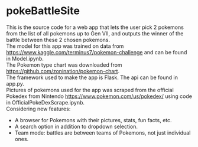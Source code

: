 # pokeBattleSite

This is the source code for a web app that lets the user pick 2 pokemons from the list of all pokemons up to Gen VII, and outputs the winner of the battle between these 2 chosen pokemons.<br/>
The model for this app was trained on data from https://www.kaggle.com/terminus7/pokemon-challenge and can be found in Model.ipynb. <br/>
The Pokemon type chart was downloaded from https://github.com/zonination/pokemon-chart. <br/>
The framework used to make the app is Flask. The api can be found in app.py. <br/>
Pictures of pokemons used for the app was scraped from the official Pokedex from Nintendo https://www.pokemon.com/us/pokedex/ using code in OfficialPokeDexScrape.ipynb. <br/>
Considering new features:
* A browser for Pokemons with their pictures, stats, fun facts, etc.
* A search option in addition to dropdown selection.
* Team mode: battles are between teams of Pokemons, not just individual ones.
